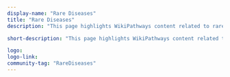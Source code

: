 ```yaml
---
display-name: "Rare Diseases"
title: "Rare Diseases"
description: "This page highlights WikiPathways content related to rare genetic human diseases, and is designed as a central organizing point for exploring, curating and expanding the collection of rare disease pathways. A rare or orphan disease is a disease which affects relatively few people. The exact definition varies between 1:1000 and 1:200.000. E.g. it can be 1:1500 (USA) , 1:2000 (EU) or 1:2500 (Japan). Rare diseases are mostly caused by genetic variation making them chronic and hard to cure. The severity depends on the affected gene and its physiological implications."

short-description: "This page highlights WikiPathways content related to rare genetic human diseases, and is designed as a central organizing point for exploring, curating and expanding the collection of rare disease pathways."

logo: 
logo-link: 
community-tag: "RareDiseases"
---
```

